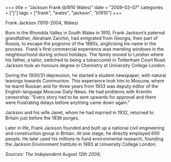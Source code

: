 +++
title = "Jackson Frank (b1910 Wales)"
date = "2009-03-07"
categories = ["j"]
tags = ["frank", "wales", "jackson", "b1910"]
+++

Frank Jackson (1910-2004, Wales)

Born in the Rhondda Valley in South Wales in 1910, Frank Jackson’s paternal grandfather, Abraham Zarchin, had emigrated from Georgia, then part of Russia, to escape the pogroms of the 1880s, anglicising his name in the process.  Frank's first commercial experience was mending windows in the neighbourhood during school holidays. The family moved to London where his father, a tailor, switched to being a tobacconist in Tottenham Court Road. Jackson took an honours degree in Chemistry at University College London.

During the 1930/31 depression, he started a student newspaper, with natural leanings towards Communism. This experience took him to Moscow, where he learnt Russian and for three years from 1933 was deputy editor of the English-language Moscow Daily News. He had problems with Kremlin censorship: "Every story had to be sent upwards for approval and there were frustrating delays before anything came down again."

Jackson and his wife Janet, whom he had married in 1932, returned to Britain just before the 1936 purges.

Later in life, Frank Jackson founded and built up a national civil engineering and construction group in Britain. At one stage, he directly employed 600 people. He later used his millions to fund environmental research, founding the Jackson Environment Institute in 1993 at University College London.

_Sources: The Independent August 12th 2004;_
